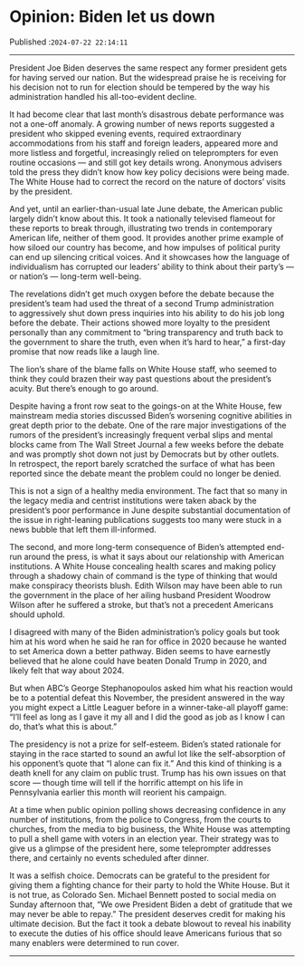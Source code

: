 # Opinion: Biden let us down

Published :`2024-07-22 22:14:11`

---

President Joe Biden deserves the same respect any former president gets for having served our nation. But the widespread praise he is receiving for his decision not to run for election should be tempered by the way his administration handled his all-too-evident decline.

It had become clear that last month’s disastrous debate performance was not a one-off anomaly. A growing number of news reports suggested a president who skipped evening events, required extraordinary accommodations from his staff and foreign leaders, appeared more and more listless and forgetful, increasingly relied on teleprompters for even routine occasions — and still got key details wrong. Anonymous advisers told the press they didn’t know how key policy decisions were being made. The White House had to correct the record on the nature of doctors’ visits by the president.

And yet, until an earlier-than-usual late June debate, the American public largely didn’t know about this. It took a nationally televised flameout for these reports to break through, illustrating two trends in contemporary American life, neither of them good. It provides another prime example of how siloed our country has become, and how impulses of political purity can end up silencing critical voices. And it showcases how the language of individualism has corrupted our leaders’ ability to think about their party’s — or nation’s — long-term well-being.

The revelations didn’t get much oxygen before the debate because the president’s team had used the threat of a second Trump administration to aggressively shut down press inquiries into his ability to do his job long before the debate. Their actions showed more loyalty to the president personally than any commitment to “bring transparency and truth back to the government to share the truth, even when it’s hard to hear,” a first-day promise that now reads like a laugh line.

The lion’s share of the blame falls on White House staff, who seemed to think they could brazen their way past questions about the president’s acuity. But there’s enough to go around.

Despite having a front row seat to the goings-on at the White House, few mainstream media stories discussed Biden’s worsening cognitive abilities in great depth prior to the debate. One of the rare major investigations of the rumors of the president’s increasingly frequent verbal slips and mental blocks came from The Wall Street Journal a few weeks before the debate and was promptly shot down not just by Democrats but by other outlets. In retrospect, the report barely scratched the surface of what has been reported since the debate meant the problem could no longer be denied.

This is not a sign of a healthy media environment. The fact that so many in the legacy media and centrist institutions were taken aback by the president’s poor performance in June despite substantial documentation of the issue in right-leaning publications suggests too many were stuck in a news bubble that left them ill-informed.

The second, and more long-term consequence of Biden’s attempted end-run around the press, is what it says about our relationship with American institutions. A White House concealing health scares and making policy through a shadowy chain of command is the type of thinking that would make conspiracy theorists blush. Edith Wilson may have been able to run the government in the place of her ailing husband President Woodrow Wilson after he suffered a stroke, but that’s not a precedent Americans should uphold.

I disagreed with many of the Biden administration’s policy goals but took him at his word when he said he ran for office in 2020 because he wanted to set America down a better pathway. Biden seems to have earnestly believed that he alone could have beaten Donald Trump in 2020, and likely felt that way about 2024.

But when ABC’s George Stephanopoulos asked him what his reaction would be to a potential defeat this November, the president answered in the way you might expect a Little Leaguer before in a winner-take-all playoff game: “I’ll feel as long as I gave it my all and I did the good as job as I know I can do, that’s what this is about.”

The presidency is not a prize for self-esteem. Biden’s stated rationale for staying in the race started to sound an awful lot like the self-absorption of his opponent’s quote that “I alone can fix it.” And this kind of thinking is a death knell for any claim on public trust. Trump has his own issues on that score — though time will tell if the horrific attempt on his life in Pennsylvania earlier this month will reorient his campaign.

At a time when public opinion polling shows decreasing confidence in any number of institutions, from the police to Congress, from the courts to churches, from the media to big business, the White House was attempting to pull a shell game with voters in an election year. Their strategy was to give us a glimpse of the president here, some teleprompter addresses there, and certainly no events scheduled after dinner.

It was a selfish choice. Democrats can be grateful to the president for giving them a fighting chance for their party to hold the White House. But it is not true, as Colorado Sen. Michael Bennett posted to social media on Sunday afternoon that, “We owe President Biden a debt of gratitude that we may never be able to repay.” The president deserves credit for making his ultimate decision. But the fact it took a debate blowout to reveal his inability to execute the duties of his office should leave Americans furious that so many enablers were determined to run cover.

---


